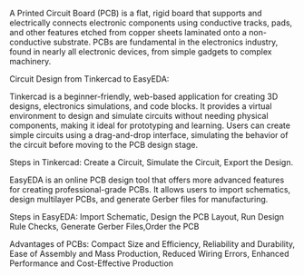 A Printed Circuit Board (PCB) is a flat, rigid board that supports and electrically connects electronic components using conductive tracks, pads, and other features etched from copper sheets laminated onto a non-conductive substrate. PCBs are fundamental in the electronics industry, found in nearly all electronic devices, from simple gadgets to complex machinery.

Circuit Design from Tinkercad to EasyEDA:

Tinkercad is a beginner-friendly, web-based application for creating 3D designs, electronics simulations, and code blocks. It provides a virtual environment to design and simulate circuits without needing physical components, making it ideal for prototyping and learning. Users can create simple circuits using a drag-and-drop interface, simulating the behavior of the circuit before moving to the PCB design stage.

Steps in Tinkercad: Create a Circuit, Simulate the Circuit, Export the Design.

EasyEDA is an online PCB design tool that offers more advanced features for creating professional-grade PCBs. It allows users to import schematics, design multilayer PCBs, and generate Gerber files for manufacturing.

Steps in EasyEDA: Import Schematic, Design the PCB Layout, Run Design Rule Checks, Generate Gerber Files,Order the PCB

Advantages of PCBs: Compact Size and Efficiency, Reliability and Durability, Ease of Assembly and Mass Production, Reduced Wiring Errors, Enhanced Performance and Cost-Effective Production
